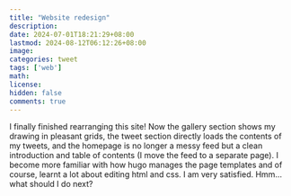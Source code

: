 ```yaml
---
title: "Website redesign"
description: 
date: 2024-07-01T18:21:29+08:00
lastmod: 2024-08-12T06:12:26+08:00
image: 
categories: tweet
tags: ['web']
math: 
license: 
hidden: false
comments: true
---
```


I finally finished rearranging this site! Now the gallery section shows my drawing in pleasant grids, the tweet section directly loads the contents of my tweets, and the homepage is no longer a messy feed but a clean introduction and table of contents (I move the feed to a separate page). I become more familiar with how hugo manages the page templates and of course, learnt a lot about editing html and css. I am very satisfied. Hmm... what should I do next?

